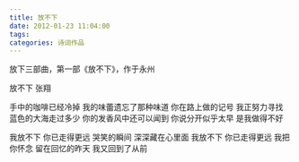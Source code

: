 ```yaml
---
title: 放不下
date: 2012-01-23 11:04:00
tags:
categories: 诗词作品
---
```


放下三部曲，第一部《放不下》，作于永州

<!-- more -->

<p class="poem">
放不下
张翔

手中的咖啡已经冷掉
我的味蕾遗忘了那种味道
你在路上做的记号
我正努力寻找
蓝色的大海走过多少
你的发香风中还可以闻到
你说分开似乎太早
是我做得不好

我放不下
你已走得更远
哭笑的瞬间
深深藏在心里面
我放不下
你已走得更远
我把你怀念
留在回忆的昨天
我又回到了从前

</p>

